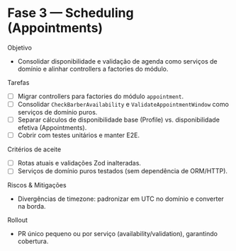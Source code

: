 # Fase 3 — Scheduling (Appointments)

Objetivo
- Consolidar disponibilidade e validação de agenda como serviços de domínio e alinhar controllers a factories do módulo.

Tarefas
- [ ] Migrar controllers para factories do módulo `appointment`.
- [ ] Consolidar `CheckBarberAvailability` e `ValidateAppointmentWindow` como serviços de domínio puros.
- [ ] Separar cálculos de disponibilidade base (Profile) vs. disponibilidade efetiva (Appointments).
- [ ] Cobrir com testes unitários e manter E2E.

Critérios de aceite
- [ ] Rotas atuais e validações Zod inalteradas.
- [ ] Serviços de domínio puros testados (sem dependência de ORM/HTTP).

Riscos & Mitigações
- Divergências de timezone: padronizar em UTC no domínio e converter na borda.

Rollout
- PR único pequeno ou por serviço (availability/validation), garantindo cobertura.

